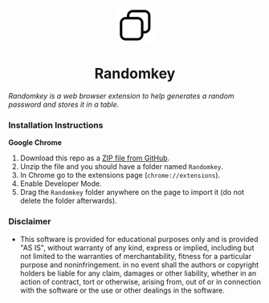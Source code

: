 <p align="center">
  <img src="https://github.com/Marchccc/randomkey-chrome/blob/master/icon128.png" width="75" height="75"/>
</p>

<h1 align="center">Randomkey</h1>

*Randomkey is a web browser extension to help generates a random password and stores it in a table.*

### Installation Instructions
**Google Chrome**
1. Download this repo as a [ZIP file from GitHub](https://github.com/Marchccc/randomkey-chrome/archive/master.zip).
1. Unzip the file and you should have a folder named `Randomkey`.
1. In Chrome go to the extensions page (`chrome://extensions`).
1. Enable Developer Mode.
1. Drag the `Randomkey` folder anywhere on the page to import it (do not delete the folder afterwards).

### Disclaimer
* This software is provided for educational purposes only and
is provided "AS IS", without warranty of any kind, express or
implied, including but not limited to the warranties of merchantability,
fitness for a particular purpose and noninfringement. in no event shall the
authors or copyright holders be liable for any claim, damages or other
liability, whether in an action of contract, tort or otherwise, arising from,
out of or in connection with the software or the use or other dealings in the
software.
